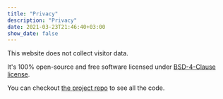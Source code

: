 ```yaml
---
title: "Privacy"
description: "Privacy"
date: 2021-03-23T21:46:40+03:00
show_date: false
---
```


This website does not collect visitor data. 

It's 100% open-source and free software licensed under [BSD-4-Clause license](https://github.com/DavitTec/davitogo/blob/master/LICENSE). 

You can checkout [the project repo](https://github.com/davittec/davittec.github.io) to see all the code.